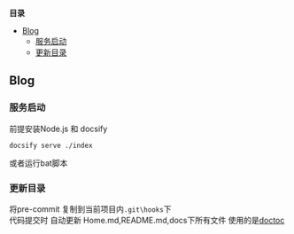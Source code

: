 <!-- START doctoc generated TOC please keep comment here to allow auto update -->
<!-- DON'T EDIT THIS SECTION, INSTEAD RE-RUN doctoc TO UPDATE -->
**目录**

- [Blog](#blog)
  - [服务启动](#%E6%9C%8D%E5%8A%A1%E5%90%AF%E5%8A%A8)
  - [更新目录](#%E6%9B%B4%E6%96%B0%E7%9B%AE%E5%BD%95)

<!-- END doctoc generated TOC please keep comment here to allow auto update -->

## Blog

### 服务启动
   
   前提安装Node.js 和 docsify
   
   ```
   docsify serve ./index
   ```
   
   或者运行bat脚本
   
### 更新目录
  将pre-commit 复制到当前项目内`.git\hooks`下  
  代码提交时 自动更新 Home.md,README.md,docs下所有文件
  使用的是[doctoc](https://github.com/thlorenz/doctoc)